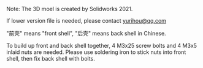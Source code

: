 Note: The 3D moel is created by Solidworks 2021.

If lower version file is needed, please contact yurihou@qq.com 

"前壳" means "front shell", "后壳" means back shell in Chinese.

To build up front and back shell together, 4 M3x25 screw bolts and 4 M3x5 inlaid nuts are needed. Please use soldering iron to stick nuts into front shell, then fix back shell with bolts.
